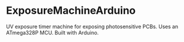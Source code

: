 ExposureMachineArduino
======================

UV exposure timer machine for exposing photosensitive PCBs. Uses an ATmega328P MCU. Built with Arduino.
